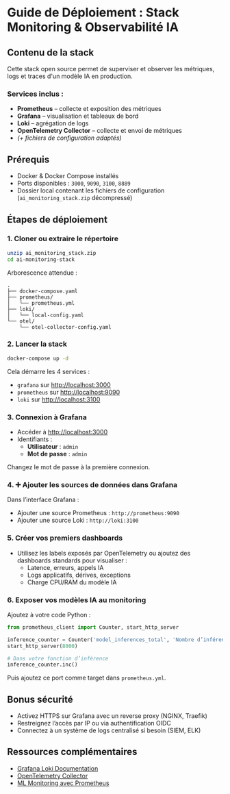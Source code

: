 #  Guide de Déploiement : Stack Monitoring & Observabilité IA

##  Contenu de la stack

Cette stack open source permet de superviser et observer les métriques, logs et traces d'un modèle IA en production.

### Services inclus :
- **Prometheus** – collecte et exposition des métriques
- **Grafana** – visualisation et tableaux de bord
- **Loki** – agrégation de logs
- **OpenTelemetry Collector** – collecte et envoi de métriques
- *(+ fichiers de configuration adaptés)*

##  Prérequis

- Docker & Docker Compose installés
- Ports disponibles : `3000`, `9090`, `3100`, `8889`
- Dossier local contenant les fichiers de configuration (`ai_monitoring_stack.zip` décompressé)

##  Étapes de déploiement

### 1.  Cloner ou extraire le répertoire

```bash
unzip ai_monitoring_stack.zip
cd ai-monitoring-stack
```

Arborescence attendue :
```
.
├── docker-compose.yaml
├── prometheus/
│   └── prometheus.yml
├── loki/
│   └── local-config.yaml
└── otel/
    └── otel-collector-config.yaml
```

### 2.  Lancer la stack

```bash
docker-compose up -d
```

Cela démarre les 4 services :
- `grafana` sur [http://localhost:3000](http://localhost:3000)
- `prometheus` sur [http://localhost:9090](http://localhost:9090)
- `loki` sur [http://localhost:3100](http://localhost:3100)

### 3.  Connexion à Grafana

- Accéder à [http://localhost:3000](http://localhost:3000)
- Identifiants :
  - **Utilisateur** : `admin`
  - **Mot de passe** : `admin`

Changez le mot de passe à la première connexion.

### 4. ➕ Ajouter les sources de données dans Grafana

Dans l’interface Grafana :
- Ajouter une source Prometheus : `http://prometheus:9090`
- Ajouter une source Loki : `http://loki:3100`

### 5.  Créer vos premiers dashboards

- Utilisez les labels exposés par OpenTelemetry ou ajoutez des dashboards standards pour visualiser :
  - Latence, erreurs, appels IA
  - Logs applicatifs, dérives, exceptions
  - Charge CPU/RAM du modèle IA

### 6.  Exposer vos modèles IA au monitoring

Ajoutez à votre code Python :

```python
from prometheus_client import Counter, start_http_server

inference_counter = Counter('model_inferences_total', 'Nombre d’inférences IA')
start_http_server(8000)

# Dans votre fonction d’inférence
inference_counter.inc()
```

Puis ajoutez ce port comme target dans `prometheus.yml`.

##  Bonus sécurité

- Activez HTTPS sur Grafana avec un reverse proxy (NGINX, Traefik)
- Restreignez l’accès par IP ou via authentification OIDC
- Connectez à un système de logs centralisé si besoin (SIEM, ELK)

##  Ressources complémentaires

- [Grafana Loki Documentation](https://grafana.com/docs/loki/)
- [OpenTelemetry Collector](https://opentelemetry.io/docs/collector/)
- [ML Monitoring avec Prometheus](https://prometheus.io/docs/introduction/overview/)
